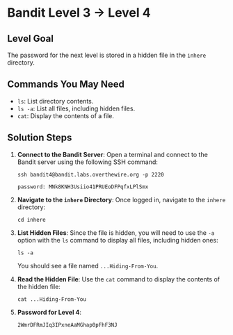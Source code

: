 # Bandit Level 3 → Level 4

## Level Goal
The password for the next level is stored in a hidden file in the `inhere` directory.

## Commands You May Need
- `ls`: List directory contents.
- `ls -a`: List all files, including hidden files.
- `cat`: Display the contents of a file.

## Solution Steps

1. **Connect to the Bandit Server**:
   Open a terminal and connect to the Bandit server using the following SSH command:
   
   ```
   ssh bandit4@bandit.labs.overthewire.org -p 2220
   ```
   ```
   password: MNk8KNH3Usiio41PRUEoDFPqfxLPlSmx
   ```

2. **Navigate to the `inhere` Directory**:
   Once logged in, navigate to the `inhere` directory:

   ```
   cd inhere
   ```

3. **List Hidden Files**:
   Since the file is hidden, you will need to use the `-a` option with the `ls` command to display all files, including hidden ones:

   ```
   ls -a
   ```

   You should see a file named `...Hiding-From-You`.

4. **Read the Hidden File**:
   Use the `cat` command to display the contents of the hidden file:

   ```
   cat ...Hiding-From-You
   ```

5. **Password for Level 4**:
   ```
   2WmrDFRmJIq3IPxneAaMGhap0pFhF3NJ
   ```
